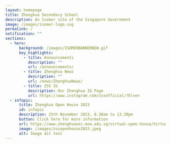 ```yaml
---
layout: homepage
title: Zhenghua Secondary School
description: An Isomer site of the Singapore Government
image: /images/isomer-logo.svg
permalink: /
notification: ""
sections:
  - hero:
      background: /images/ISOMERBANNERNEW.gif
      key_highlights:
        - title: Announcements
          description: ""
          url: /announcements/
        - title: Zhenghua Newz
          description: ""
          url: /news/ZhenghuaNewz/
        - title: ZSS IG
          description: Our Zhenghua IG Page
          url: https://www.instagram.com/zssofficial/?hl=en
  - infopic:
      title: Zhenghua Open House 2023
      id: infopic
      description: 25th November 2023, 8.30am to 13.30pm
      button: Click here for more information
      url: https://www.zhenghuasec.moe.edu.sg/virtual-open-house/Virtual-Open-House/
      image: /images/zssopenhouse2023.jpeg
      alt: Image alt text
---
```

